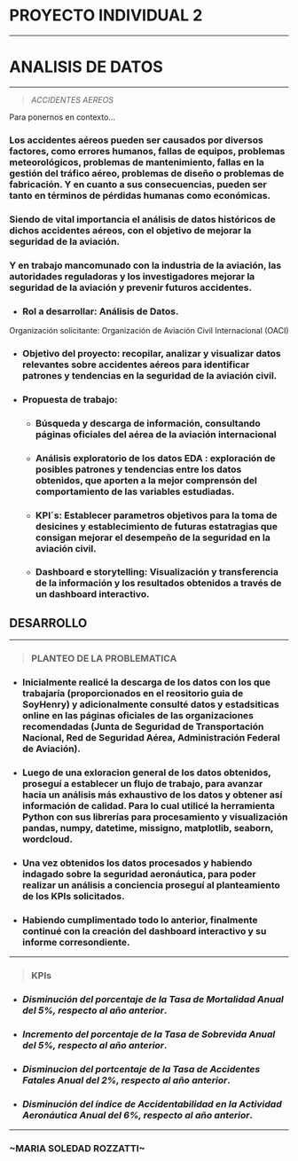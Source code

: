 # PROYECTO INDIVIDUAL 2

_ _ _
# ANALISIS DE DATOS 
___

>*ACCIDENTES AEREOS*

Para ponernos en contexto...

### Los accidentes aéreos pueden ser causados ​​por diversos factores, como errores humanos, fallas de equipos, problemas meteorológicos, problemas de mantenimiento, fallas en la gestión del tráfico aéreo, problemas de diseño o problemas de fabricación. Y en cuanto a sus consecuencias, pueden ser tanto en términos de pérdidas humanas como económicas.
### Siendo de vital importancia el análisis de datos históricos de dichos accidentes aéreos, con el objetivo de mejorar la seguridad de la aviación.
### Y en trabajo mancomunado con la industria de la aviación, las autoridades reguladoras y los investigadores mejorar la seguridad de la aviación y prevenir futuros accidentes.


* ### Rol a desarrollar: Análisis de Datos. 
Organización solicitante: Organización de Aviación Civil Internacional (OACI)


* ### Objetivo del proyecto: recopilar, analizar y visualizar datos relevantes sobre accidentes aéreos para identificar patrones y tendencias en la seguridad de la aviación civil. 

* ### Propuesta de trabajo:

  + ### Búsqueda y descarga de información, consultando páginas oficiales del aérea de la aviación internacional 

  + ### Análisis exploratorio de los datos EDA : exploración de posibles patrones y tendencias entre los datos obtenidos, que aporten a la mejor comprensón del comportamiento de las variables estudiadas.

  + ### KPI´s:  Establecer parametros objetivos para la toma de desicines y establecimiento de futuras estatragias que consigan mejorar el desempeño de la seguridad en la aviación civil. 

  + ### Dashboard e storytelling: Visualización y transferencia de la información y los resultados obtenidos a través de un dashboard interactivo. 


## DESARROLLO
___

> ### PLANTEO DE LA PROBLEMATICA 

 * ### Inicialmente realicé la descarga de los datos con los que trabajaría (proporcionados en el reositorio guia de SoyHenry) y adicionalmente consulté datos y estadsiticas online en las páginas oficiales de las organizaciones recomendadas (Junta de Seguridad de Transportación Nacional, Red de Seguridad Aérea, Administración Federal de Aviación).  

 * ### Luego de una exloracion general de los datos obtenidos, proseguí a establecer un flujo de trabajo, para avanzar hacia un análisis más exhaustivo de los datos y obtener así información de calidad. Para lo cual utilicé la herramienta Python con sus librerías para procesamiento y visualización pandas, numpy, datetime, missigno, matplotlib, seaborn, wordcloud. 

 * ### Una vez obtenidos los datos procesados y habiendo indagado sobre la seguridad aeronáutica, para poder realizar un análisis a conciencia proseguí al planteamiento de los KPIs solicitados. 

 * ### Habiendo cumplimentado todo lo anterior, finalmente continué con la creación del dashboard interactivo y su informe corresondiente. 


___

> ### KPIs
+ ### *Disminución del porcentaje de la Tasa de Mortalidad Anual del 5%, respecto al año anterior*.

+ ### *Incremento del porcentaje de la Tasa de Sobrevida Anual del 5%, respecto al año anterior*.

+ ### *Disminucion del portcentaje de la Tasa de Accidentes Fatales Anual del 2%, respecto al año anterior*.

+ ### *Disminución del índice de Accidentabilidad en la Actividad Aeronáutica Anual del 6%, respecto al año anterior*.

___

### ~MARIA SOLEDAD ROZZATTI~












